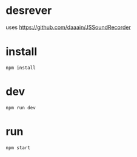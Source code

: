 # desrever

uses https://github.com/daaain/JSSoundRecorder

# install

`npm install`

# dev

`npm run dev`

# run

`npm start`

